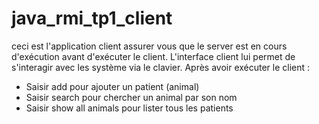 # java_rmi_tp1_client
ceci est l'application client
assurer vous que le server est en cours d'exécution avant d'exécuter le client.
L'interface client lui permet de s'interagir avec les système via le clavier. Après avoir exécuter le client :
- Saisir add pour ajouter un patient (animal)
- Saisir search pour chercher un animal par son nom
- Saisir show all animals pour lister tous les patients
